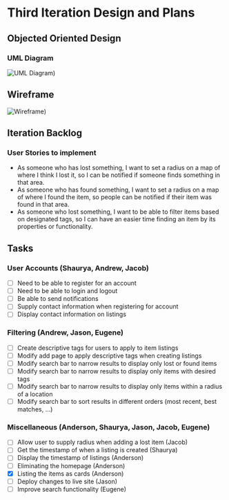 # Third Iteration Design and Plans

## Objected Oriented Design

### UML Diagram

![UML Diagram]())

## Wireframe

![Wireframe]())

## Iteration Backlog

### User Stories to implement

* As someone who has lost something, I want to set a radius on a map of where I think I lost it, so I can be notified if someone finds something in that area.
* As someone who has found something, I want to set a radius on a map of where I found the item, so people can be notified if their item was found in that area.
* As someone who lost something, I want to be able to filter items based on designated tags, so I can have an easier time finding an item by its properties or functionality.

## Tasks

### User Accounts (Shaurya, Andrew, Jacob)

* [ ] Need to be able to register for an account
* [ ] Need to be able to login and logout
* [ ] Be able to send notifications
* [ ] Supply contact information when registering for account
* [ ] Display contact information on listings

### Filtering (Andrew, Jason, Eugene)

* [ ] Create descriptive tags for users to apply to item listings
* [ ] Modify add page to apply descriptive tags when creating listings
* [ ] Modify search bar to narrow results to display only lost or found items
* [ ] Modify search bar to narrow results to display only items with desired tags
* [ ] Modify search bar to narrow results to display only items within a radius of a location
* [ ] Modify search bar to sort results in different orders (most recent, best matches, ...)

### Miscellaneous (Anderson, Shaurya, Jason, Jacob, Eugene)

* [ ] Allow user to supply radius when adding a lost item (Jacob)
* [ ] Get the timestamp of when a listing is created (Shaurya)
* [ ] Display the timestamp of listings (Anderson)
* [ ] Eliminating the homepage (Anderson)
* [X] Listing the items as cards (Anderson)
* [ ] Deploy changes to live site (Jason)
* [ ] Improve search functionality (Eugene)
